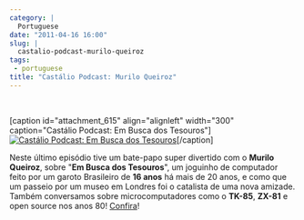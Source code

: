 ```yaml
---
category: |
  Portuguese
date: "2011-04-16 16:00"
slug: |
  castalio-podcast-murilo-queiroz
tags:
 - portuguese
title: "Castálio Podcast: Murilo Queiroz"
---
```


﻿

\[caption id="attachment_615" align="alignleft" width="300"
caption="Castálio Podcast: Em Busca dos Tesouros"\][![Castálio Podcast:
Em Busca dos
Tesouros](http://blog.ogmaciel.com/wp-content/uploads/2011/04/ebdt-4-300x228.png)](http://blog.ogmaciel.com/wp-content/uploads/2011/04/ebdt-4.png)\[/caption\]

Neste último episódio tive um bate-papo super divertido com o **Murilo
Queiroz**, sobre "**Em Busca dos Tesouros**", um joguinho de computador
feito por um garoto Brasileiro de **16 anos** há mais de 20 anos, e como
que um passeio por um museo em Londres foi o catalista de uma nova
amizade. Também conversamos sobre microcomputadores como o **TK-85**,
**ZX-81** e open source nos anos 80!
[Confira](http://www.castalio.info/murilo-queiroz-em-busca-dos-tesouros/)!
